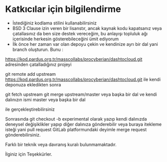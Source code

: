# Katkıcılar için bilgilendirme

* İstediğiniz kodlama stilini kullanabilirsiniz
* BSD 3 Clause izin veren bir lisanstır, ancak kaynak kodu kapatsanız veya çatallasınız da ben size destek vereceğim, bu anlayışı topluluk ağı içerisinde herkesin gösterebileceğini ümit ediyorum
* İlk önce her zaman var olan depoyu çekin ve kendinize ayrı bir dal yani branch oluşturun. Bunu :

https://kod.pardus.org.tr/masscollabs/procyberian/dashtocloud.git adresinden çatalladığınız projeyi

git remote add upstream https://kod.pardus.org.tr/masscollabs/procyberian/dashtocloud.git ile kendi deponuza ekledikten sonra

git fetch upstream
git merge upstream/master veya başka bir dal ve kendi dalınızın ismi master veya başka bir dal 

ile gerçekleştirebilirsiniz

Sonrasında git checkout -b experimental olarak yazıp kendi dalınızda deneysel değişiklikler yapıp diğer dalınıza gönderebilir veya buraya itekleme isteği yani pull request GitLab platformundaki deyimle merge request gönderebilirsiniz.

Farklı bir teknik veya davranış kuralı bulunmamaktadır.

İlginiz için Teşekkürler.
